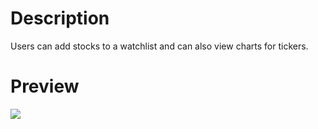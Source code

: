 <h1>Description</h1>
Users can add stocks to a watchlist and can also view charts for tickers.

<h1>Preview</h1>
<img src="https://user-images.githubusercontent.com/98666468/215349862-f8f3961c-559f-4787-86c1-a50163124513.png" />

